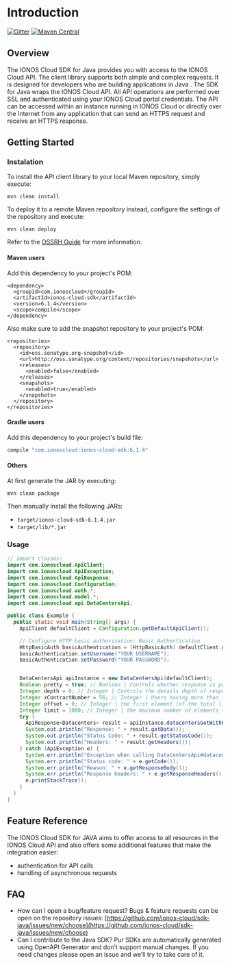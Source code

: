 # Introduction

[![Gitter](https://img.shields.io/gitter/room/ionos-cloud/sdk-general)](https://gitter.im/ionos-cloud/sdk-general) [![Maven Central](https://maven-badges.herokuapp.com/maven-central/com.ionoscloud/ionos-cloud-sdk/badge.svg?style=plastic)](https://mvnrepository.com/artifact/com.ionoscloud/ionos-cloud-sdk)

## Overview

The IONOS Cloud SDK for Java provides you with access to the IONOS Cloud API. The client library supports both simple and complex requests. It is designed for developers who are building applications in Java . The SDK for Java wraps the IONOS Cloud API. All API operations are performed over SSL and authenticated using your IONOS Cloud portal credentials. The API can be accessed within an instance running in IONOS Cloud or directly over the Internet from any application that can send an HTTPS request and receive an HTTPS response.

## Getting Started

### Instalation

To install the API client library to your local Maven repository, simply execute:

```text
mvn clean install
```

To deploy it to a remote Maven repository instead, configure the settings of the repository and execute:

```text
mvn clean deploy
```

Refer to the [OSSRH Guide](http://central.sonatype.org/pages/ossrh-guide.html) for more information.

#### Maven users

Add this dependency to your project's POM:

```markup
<dependency>
  <groupId>com.ionoscloud</groupId>
  <artifactId>ionos-cloud-sdk</artifactId>
  <version>6.1.4</version>
  <scope>compile</scope>
</dependency>
```

Also make sure to add the snapshot repository to your project's POM:

```markup
<repositories>
  <repository>
    <id>oss.sonatype.org-snapshot</id>
    <url>http://oss.sonatype.org/content/repositories/snapshots</url>
    <releases>
      <enabled>false</enabled>
    </releases>
    <snapshots>
      <enabled>true</enabled>
    </snapshots>
  </repository>
</repositories>
```

#### Gradle users

Add this dependency to your project's build file:

```groovy
compile "com.ionoscloud:ionos-cloud-sdk:6.1.4"
```

#### Others

At first generate the JAR by executing:

```text
mvn clean package
```

Then manually install the following JARs:

* `target/ionos-cloud-sdk-6.1.4.jar`
* `target/lib/*.jar`

### Usage

```java
// Import classes:
import com.ionoscloud.ApiClient;
import com.ionoscloud.ApiException;
import com.ionoscloud.ApiResponse;
import com.ionoscloud.Configuration;
import com.ionoscloud.auth.*;
import com.ionoscloud.model.*;
import com.ionoscloud.api.DataCentersApi;

public class Example {
  public static void main(String[] args) {
    ApiClient defaultClient = Configuration.getDefaultApiClient();

    // Configure HTTP basic authorization: Basic Authentication
    HttpBasicAuth basicAuthentication = (HttpBasicAuth) defaultClient.getAuthentication("Basic Authentication");
    basicAuthentication.setUsername("YOUR USERNAME");
    basicAuthentication.setPassword("YOUR PASSWORD");


    DataCentersApi apiInstance = new DataCentersApi(defaultClient);
    Boolean pretty = true; // Boolean | Controls whether response is pretty-printed (with indentation and new lines)
    Integer depth = 0; // Integer | Controls the details depth of response objects.  Eg. GET /datacenters/[ID]  - depth=0: only direct properties are included. Children (servers etc.) are not included  - depth=1: direct properties and children references are included  - depth=2: direct properties and children properties are included  - depth=3: direct properties and children properties and children's children are included  - depth=... and so on
    Integer xContractNumber = 56; // Integer | Users having more than 1 contract need to provide contract number, against which all API requests should be executed
    Integer offset = 0; // Integer | the first element (of the total list of elements) to include in the response (use together with <code>limit</code> for pagination)
    Integer limit = 1000; // Integer | the maximum number of elements to return (use together with <code>offset</code> for pagination)
    try {
      ApiResponse<Datacenters> result = apiInstance.datacentersGetWithHttpInfo(pretty, depth, xContractNumber, offset, limit, null, null, null);
      System.out.println("Response: " + result.getData());
      System.out.println("Status Code: " + result.getStatusCode());
      System.out.println("Headers: " + result.getHeaders());
    } catch (ApiException e) {
      System.err.println("Exception when calling DataCentersApi#datacentersGet");
      System.err.println("Status code: " + e.getCode());
      System.err.println("Reason: " + e.getResponseBody());
      System.err.println("Response headers: " + e.getResponseHeaders());
      e.printStackTrace();
    }
  }
}
```

## Feature Reference

The IONOS Cloud SDK for JAVA aims to offer access to all resources in the IONOS Cloud API and also offers some additional features that make the integration easier:

* authentication for API calls
* handling of asynchronous requests

## FAQ

* How can I open a bug/feature request? Bugs & feature requests can be open on the repository issues: [https://github.com/ionos-cloud/sdk-java/issues/new/choose](https://github.com/ionos-cloud/sdk-java/issues/new/choose)
* Can I contribute to the Java SDK? Pur SDKs are automatically generated using OpenAPI Generator and don’t support manual changes. If you need changes please open an issue and we’ll try to take care of it.

